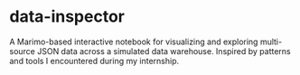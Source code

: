 # data-inspector
A Marimo-based interactive notebook for visualizing and exploring multi-source JSON data across a simulated data warehouse. Inspired by patterns and tools I encountered during my internship.
